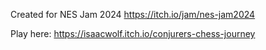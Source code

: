 Created for NES Jam 2024 https://itch.io/jam/nes-jam2024

Play here: https://isaacwolf.itch.io/conjurers-chess-journey
